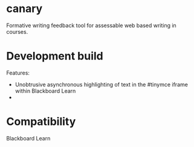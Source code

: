 # canary
Formative writing feedback tool for assessable web based writing in courses. 

Development build
=================

Features:

* Unobtrusive asynchronous highlighting of text in the #tinymce iframe within Blackboard Learn
* 

Compatibility
============

Blackboard Learn
